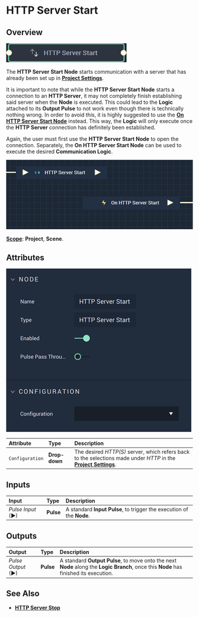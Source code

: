 # HTTP Server Start

## Overview

![The HTTP Server Start Node.](../../../.gitbook/assets/httpserverstartnode20241.png)

The **HTTP Server Start Node** starts communication with a server that has already been set up in [**Project Settings**](../../../modules/project-settings/http.md).

It is important to note that while the **HTTP Server Start Node** starts a connection to an **HTTP Server**, it may not completely finish establishing said server when the **Node** is executed. This could lead to the **Logic** attached to its **Output Pulse** to not work even though there is technically nothing wrong. In order to avoid this, it is highly suggested to use the [**On HTTP Server Start Node**](events/onhttpserverstart.md) instead. This way, the **Logic** will only execute once the **HTTP Server** connection has definitely been established. 

Again, the user must first use the **HTTP Server Start Node** to open the connection. Separately, the **On HTTP Server Start Node** can be used to execute the desired **Communication Logic**.

![HTTP Server Start and On HTTP Server Start Configuration.](../../../.gitbook/assets/httpstartvsonhttpstart.png)

[**Scope**](../overview.md#scopes): **Project**, **Scene**.

## Attributes

![The HTTP Server Start Node Attributes.](../../../.gitbook/assets/httpserverstartattributes.png)

| Attribute | Type | Description |
| :--- | :--- | :--- |
| `Configuration` | **Drop-down** | The desired _HTTP(S)_ server, which refers back to the selections made under *HTTP* in the [**Project Settings**](../../../modules/project-settings/http.md). |

## Inputs

| Input | Type | Description |
| :--- | :--- | :--- |
| _Pulse Input_ \(►\) | **Pulse** | A standard **Input Pulse**, to trigger the execution of the **Node**. |

## Outputs

| Output | Type | Description |
| :--- | :--- | :--- |
| _Pulse Output_ \(►\) | **Pulse** | A standard **Output Pulse**, to move onto the next **Node** along the **Logic Branch**, once this **Node** has finished its execution. |

## See Also

* [**HTTP Server Stop**](httpserverstop.md)

